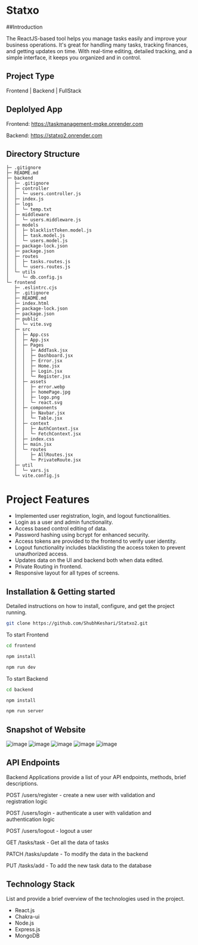# Statxo

##Introduction

The ReactJS-based tool helps you manage tasks easily and improve your business operations. It's great for handling many tasks, tracking finances, and getting updates on time. With real-time editing, detailed tracking, and a simple interface, it keeps you organized and in control.

## Project Type

Frontend | Backend | FullStack

## Deplolyed App

Frontend: https://taskmanagement-mqke.onrender.com

Backend: https://statxo2.onrender.com

## Directory Structure

```
├─ .gitignore
├─ README.md
├─ backend
│  ├─ .gitignore
│  ├─ controller
│  │  └─ users.controller.js
│  ├─ index.js
│  ├─ logs
│  │  └─ temp.txt
│  ├─ middleware
│  │  └─ users.middleware.js
│  ├─ models
│  │  ├─ blacklistToken.model.js
│  │  ├─ task.model.js
│  │  └─ users.model.js
│  ├─ package-lock.json
│  ├─ package.json
│  ├─ routes
│  │  ├─ tasks.routes.js
│  │  └─ users.routes.js
│  └─ utils
│     └─ db.config.js
└─ frontend
   ├─ .eslintrc.cjs
   ├─ .gitignore
   ├─ README.md
   ├─ index.html
   ├─ package-lock.json
   ├─ package.json
   ├─ public
   │  └─ vite.svg
   ├─ src
   │  ├─ App.css
   │  ├─ App.jsx
   │  ├─ Pages
   │  │  ├─ AddTask.jsx
   │  │  ├─ Dashboard.jsx
   │  │  ├─ Error.jsx
   │  │  ├─ Home.jsx
   │  │  ├─ Login.jsx
   │  │  └─ Register.jsx
   │  ├─ assets
   │  │  ├─ error.webp
   │  │  ├─ homePage.jpg
   │  │  ├─ logo.png
   │  │  └─ react.svg
   │  ├─ components
   │  │  ├─ Navbar.jsx
   │  │  └─ Table.jsx
   │  ├─ context
   │  │  ├─ AuthContext.jsx
   │  │  └─ FetchContext.jsx
   │  ├─ index.css
   │  ├─ main.jsx
   │  └─ routes
   │     ├─ AllRoutes.jsx
   │     └─ PrivateRoute.jsx
   ├─ util
   │  └─ vars.js
   └─ vite.config.js
```

# Project Features

- Implemented user registration, login, and logout functionalities.
- Login as a user and admin functionality.
- Access based control editing of data.
- Password hashing using bcrypt for enhanced security.
- Access tokens are provided to the frontend to verify user identity.
- Logout functionality includes blacklisting the access token to prevent unauthorized access.
- Updates data on the UI and backend both when data edited.
- Private Routing in frontend.
- Responsive layout for all types of screens.

  
## Installation & Getting started

Detailed instructions on how to install, configure, and get the project running.

```bash
git clone https://github.com/ShubhKeshari/Statxo2.git

```
To start Frontend

```bash
cd frontend

npm install

npm run dev

```
To start Backend

```bash
cd backend

npm install

npm run server
```
## Snapshot of Website

![image](https://github.com/ShubhKeshari/Statxo2/assets/114546254/17e16e6c-bd73-4e4f-9eba-6c6f116ab9fa)
![image](https://github.com/ShubhKeshari/Statxo2/assets/114546254/5a2285b3-5824-4ca6-8b9e-6f348935192c)
![image](https://github.com/ShubhKeshari/Statxo2/assets/114546254/7bb9acb9-b6ff-467e-9d10-398b2a21a069)
![image](https://github.com/ShubhKeshari/Statxo2/assets/114546254/c285bce4-8792-452b-b89a-db809eee718c)
![image](https://github.com/ShubhKeshari/Statxo2/assets/114546254/9863a1c9-9a5b-4e01-8df2-911d7dc10ba7)


## API Endpoints

Backend Applications provide a list of your API endpoints, methods, brief descriptions.

<p>POST /users/register - create a new user with validation and registration logic</p>
<p>POST /users/login - authenticate a user with validation and authentication logic</p>
<p>POST /users/logout - logout a user</p>
<p>GET /tasks/task - Get all the data of tasks</p>
<p>PATCH /tasks/update - To modify the data in the backend</p>
<p>PUT /tasks/add - To add the new task data to the database</p>

## Technology Stack

List and provide a brief overview of the technologies used in the project.

- React.js
- Chakra-ui
- Node.js
- Express.js
- MongoDB
